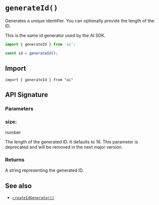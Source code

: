 # `generateId()`

Generates a unique identifier. You can optionally provide the length of the ID.

This is the same id generator used by the AI SDK.

```ts
import { generateId } from 'ai';

const id = generateId();
```

## Import

```
import { generateId } from "ai"
```

## API Signature

### Parameters

### size:

number

The length of the generated ID. It defaults to 16. This parameter is deprecated and will be removed in the next major version.

### Returns

A string representing the generated ID.

## See also

- [`createIdGenerator()`](create-id-generator.md)
